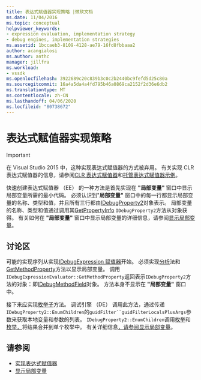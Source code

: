 ```yaml
---
title: 表达式赋值器实现策略 |微软文档
ms.date: 11/04/2016
ms.topic: conceptual
helpviewer_keywords:
- expression evaluation, implementation strategy
- debug engines, implementation strategies
ms.assetid: 1bccaeb3-8109-4128-ae79-16fd8fbbaaa2
author: acangialosi
ms.author: anthc
manager: jillfra
ms.workload:
- vssdk
ms.openlocfilehash: 3922689c20c839b3c0c2b2440bc9fefd5d25c80a
ms.sourcegitcommit: 16a4a5da4a4fd795b46a0869ca2152f2d36e6db2
ms.translationtype: MT
ms.contentlocale: zh-CN
ms.lasthandoff: 04/06/2020
ms.locfileid: "80738672"
---
```

# <a name="expression-evaluator-implementation-strategy"></a>表达式赋值器实现策略
> [!IMPORTANT]
> 在 Visual Studio 2015 中，这种实现表达式赋值器的方式被弃用。 有关实现 CLR 表达式赋值器的信息，请参阅[CLR 表达式赋值器](https://github.com/Microsoft/ConcordExtensibilitySamples/wiki/CLR-Expression-Evaluators)和[托管表达式赋值器示例](https://github.com/Microsoft/ConcordExtensibilitySamples/wiki/Managed-Expression-Evaluator-Sample)。

 快速创建表达式赋值器 （EE） 的一种方法是首先实现在 **"局部变量"** 窗口中显示局部变量所需的最小代码。 必须认识到"**局部变量"** 窗口中的每一行都显示局部变量的名称、类型和值，并且所有三行都由[IDebugProperty2](../../extensibility/debugger/reference/idebugproperty2.md)对象表示。 局部变量的名称、类型和值通过调用其[GetPropertyInfo](../../extensibility/debugger/reference/idebugproperty2-getpropertyinfo.md) `IDebugProperty2`方法从对象获得。 有关如何在 **"局部变量"** 窗口中显示局部变量的详细信息，请参阅[显示局部变量](../../extensibility/debugger/displaying-locals.md)。

## <a name="discussion"></a>讨论区
 可能的实现序列从实现[IDebugExpression 赋值器](../../extensibility/debugger/reference/idebugexpressionevaluator.md)开始。 必须实现[分析](../../extensibility/debugger/reference/idebugexpressionevaluator-parse.md)法和[GetMethodProperty](../../extensibility/debugger/reference/idebugexpressionevaluator-getmethodproperty.md)方法以显示局部变量。 调用`IDebugExpressionEvaluator::GetMethodProperty`返回表示`IDebugProperty2`方法的对象：即[IDebugMethodField](../../extensibility/debugger/reference/idebugmethodfield.md)对象。 方法本身不显示在 **"局部变量"** 窗口中。

 接下来应实现[枚举子](../../extensibility/debugger/reference/idebugproperty2-enumchildren.md)方法。 调试引擎 （DE） 调用此方法，通过传递`IDebugProperty2::EnumChildren`的`guidFilter``guidFilterLocalsPlusArgs`参数来获取本地变量和参数的列表。 `IDebugProperty2::EnumChildren`调用[枚举](../../extensibility/debugger/reference/idebugmethodfield-enumarguments.md)和[枚举，](../../extensibility/debugger/reference/idebugmethodfield-enumlocals.md)将结果合并到单个枚举中。 有关详细信息[，请参阅显示局部变量](../../extensibility/debugger/displaying-locals.md)。

## <a name="see-also"></a>请参阅
- [实现表达式赋值器](../../extensibility/debugger/implementing-an-expression-evaluator.md)
- [显示局部变量](../../extensibility/debugger/displaying-locals.md)
